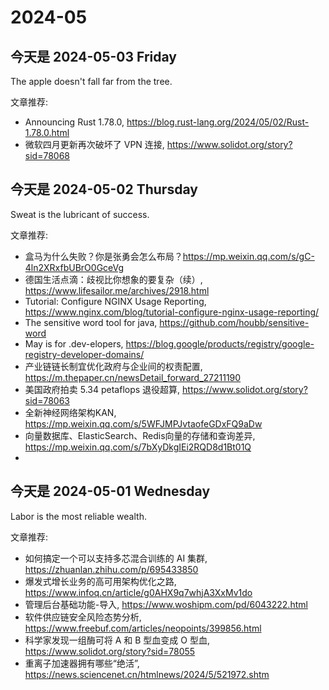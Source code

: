 # 2024-05

## 今天是 2024-05-03 Friday

The apple doesn't fall far from the tree.

文章推荐:
- Announcing Rust 1.78.0, https://blog.rust-lang.org/2024/05/02/Rust-1.78.0.html
- 微软四月更新再次破坏了 VPN 连接, https://www.solidot.org/story?sid=78068


## 今天是 2024-05-02 Thursday

Sweat is the lubricant of success.

文章推荐:
- ​盒马为什么失败？你是张勇会怎么布局？https://mp.weixin.qq.com/s/gC-4ln2XRxfbUBrO0GceVg
- 德国生活点滴：歧视比你想象的要复杂（续）, https://www.lifesailor.me/archives/2918.html
- Tutorial: Configure NGINX Usage Reporting, https://www.nginx.com/blog/tutorial-configure-nginx-usage-reporting/
- The sensitive word tool for java, https://github.com/houbb/sensitive-word
- May is for .dev-elopers, https://blog.google/products/registry/google-registry-developer-domains/
- 产业链链长制宜优化政府与企业间的权责配置, https://m.thepaper.cn/newsDetail_forward_27211190
- 美国政府拍卖 5.34 petaflops 退役超算, https://www.solidot.org/story?sid=78063
- 全新神经网络架构KAN, https://mp.weixin.qq.com/s/5WFJMPJvtaofeGDxFQ9aDw
- 向量数据库、ElasticSearch、Redis向量的存储和查询差异, https://mp.weixin.qq.com/s/7bXyDkgIEi2RQD8d1Bt01Q
- 
## 今天是 2024-05-01 Wednesday

Labor is the most reliable wealth.

文章推荐:
- 如何搞定一个可以支持多芯混合训练的 AI 集群, https://zhuanlan.zhihu.com/p/695433850
- 爆发式增长业务的高可用架构优化之路, https://www.infoq.cn/article/g0AHX9q7whjA3XxMv1do
- 管理后台基础功能-导入, https://www.woshipm.com/pd/6043222.html
- 软件供应链安全风险态势分析, https://www.freebuf.com/articles/neopoints/399856.html
- 科学家发现一组酶可将 A 和 B 型血变成 O 型血, https://www.solidot.org/story?sid=78055
- 重离子加速器拥有哪些“绝活”, https://news.sciencenet.cn/htmlnews/2024/5/521972.shtm

